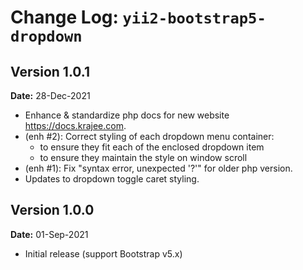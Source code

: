 Change Log: `yii2-bootstrap5-dropdown`
======================================

## Version 1.0.1

**Date:** 28-Dec-2021

- Enhance & standardize php docs for new website https://docs.krajee.com.
- (enh #2): Correct styling of each dropdown menu container: 
  - to ensure they fit each of the enclosed dropdown item
  - to ensure they maintain the style on window scroll
- (enh #1): Fix "syntax error, unexpected '?'" for older php version.
- Updates to dropdown toggle caret styling.

## Version 1.0.0

**Date:** 01-Sep-2021

- Initial release (support Bootstrap v5.x)